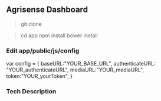## Agrisense Dashboard

> git clone

> cd app
> npm install
> bower install

### Edit app/public/js/config
var config = {
  baseURL:"YOUR_BASE_URL",
  authenticateURL: "YOUR_authenticateURL",
  mediaURL:"YOUR_mediaURL",
  token:"YOUR_yourToken",
}


### Tech Description
